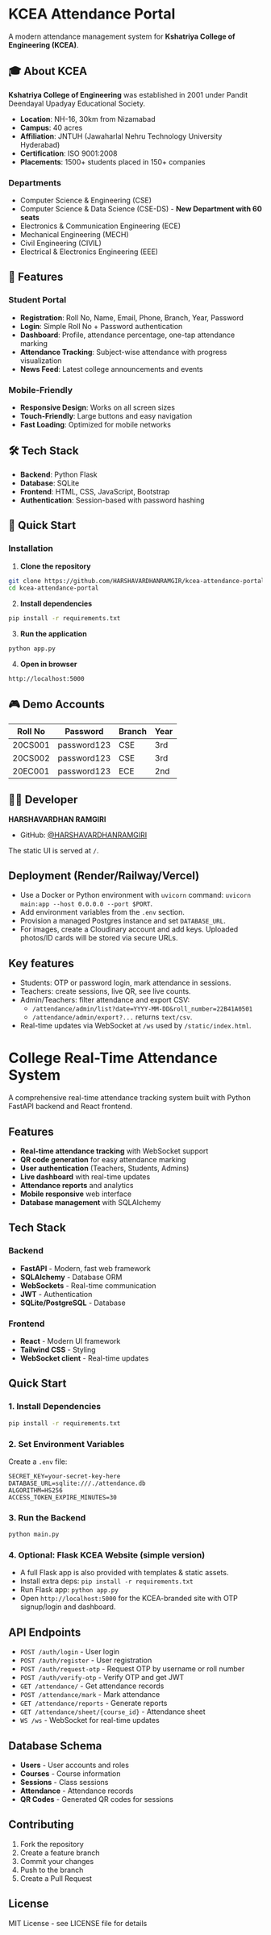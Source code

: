 # KCEA Attendance Portal

A modern attendance management system for **Kshatriya College of Engineering (KCEA)**.

## 🎓 About KCEA

**Kshatriya College of Engineering** was established in 2001 under Pandit Deendayal Upadyay Educational Society.

- **Location**: NH-16, 30km from Nizamabad
- **Campus**: 40 acres
- **Affiliation**: JNTUH (Jawaharlal Nehru Technology University Hyderabad)
- **Certification**: ISO 9001:2008
- **Placements**: 1500+ students placed in 150+ companies

### Departments
- Computer Science & Engineering (CSE)
- Computer Science & Data Science (CSE-DS) - **New Department with 60 seats**
- Electronics & Communication Engineering (ECE)
- Mechanical Engineering (MECH)
- Civil Engineering (CIVIL)
- Electrical & Electronics Engineering (EEE)

## 🚀 Features

### Student Portal
- **Registration**: Roll No, Name, Email, Phone, Branch, Year, Password
- **Login**: Simple Roll No + Password authentication
- **Dashboard**: Profile, attendance percentage, one-tap attendance marking
- **Attendance Tracking**: Subject-wise attendance with progress visualization
- **News Feed**: Latest college announcements and events

### Mobile-Friendly
- **Responsive Design**: Works on all screen sizes
- **Touch-Friendly**: Large buttons and easy navigation
- **Fast Loading**: Optimized for mobile networks

## 🛠️ Tech Stack

- **Backend**: Python Flask
- **Database**: SQLite
- **Frontend**: HTML, CSS, JavaScript, Bootstrap
- **Authentication**: Session-based with password hashing

## 🚀 Quick Start

### Installation

1. **Clone the repository**
```bash
git clone https://github.com/HARSHAVARDHANRAMGIR/kcea-attendance-portal
cd kcea-attendance-portal
```

2. **Install dependencies**
```bash
pip install -r requirements.txt
```

3. **Run the application**
```bash
python app.py
```

4. **Open in browser**
```
http://localhost:5000
```

## 🎮 Demo Accounts

| Roll No | Password | Branch | Year |
|---------|----------|--------|------|
| 20CS001 | password123 | CSE | 3rd |
| 20CS002 | password123 | CSE | 3rd |
| 20EC001 | password123 | ECE | 2nd |

## 👨‍💻 Developer

**HARSHAVARDHAN RAMGIRI**
- GitHub: [@HARSHAVARDHANRAMGIRI](https://github.com/HARSHAVARDHANRAMGIRI)

The static UI is served at `/`.

Deployment (Render/Railway/Vercel)
----------------------------------

- Use a Docker or Python environment with `uvicorn` command: `uvicorn main:app --host 0.0.0.0 --port $PORT`.
- Add environment variables from the `.env` section.
- Provision a managed Postgres instance and set `DATABASE_URL`.
- For images, create a Cloudinary account and add keys. Uploaded photos/ID cards will be stored via secure URLs.

Key features
------------

- Students: OTP or password login, mark attendance in sessions.
- Teachers: create sessions, live QR, see live counts.
- Admin/Teachers: filter attendance and export CSV:
  - `/attendance/admin/list?date=YYYY-MM-DD&roll_number=22B41A0501`
  - `/attendance/admin/export?...` returns `text/csv`.
- Real-time updates via WebSocket at `/ws` used by `/static/index.html`.

# College Real-Time Attendance System

A comprehensive real-time attendance tracking system built with Python FastAPI backend and React frontend.

## Features

- **Real-time attendance tracking** with WebSocket support
- **QR code generation** for easy attendance marking
- **User authentication** (Teachers, Students, Admins)
- **Live dashboard** with real-time updates
- **Attendance reports** and analytics
- **Mobile responsive** web interface
- **Database management** with SQLAlchemy

## Tech Stack

### Backend
- **FastAPI** - Modern, fast web framework
- **SQLAlchemy** - Database ORM
- **WebSockets** - Real-time communication
- **JWT** - Authentication
- **SQLite/PostgreSQL** - Database

### Frontend
- **React** - Modern UI framework
- **Tailwind CSS** - Styling
- **WebSocket client** - Real-time updates

## Quick Start

### 1. Install Dependencies
```bash
pip install -r requirements.txt
```

### 2. Set Environment Variables
Create a `.env` file:
```env
SECRET_KEY=your-secret-key-here
DATABASE_URL=sqlite:///./attendance.db
ALGORITHM=HS256
ACCESS_TOKEN_EXPIRE_MINUTES=30
```

### 3. Run the Backend
```bash
python main.py
```

### 4. Optional: Flask KCEA Website (simple version)
- A full Flask app is also provided with templates & static assets.
- Install extra deps: `pip install -r requirements.txt`
- Run Flask app: `python app.py`
- Open `http://localhost:5000` for the KCEA-branded site with OTP signup/login and dashboard.

## API Endpoints

- `POST /auth/login` - User login
- `POST /auth/register` - User registration
- `POST /auth/request-otp` - Request OTP by username or roll number
- `POST /auth/verify-otp` - Verify OTP and get JWT
- `GET /attendance/` - Get attendance records
- `POST /attendance/mark` - Mark attendance
- `GET /attendance/reports` - Generate reports
- `GET /attendance/sheet/{course_id}` - Attendance sheet
- `WS /ws` - WebSocket for real-time updates

## Database Schema

- **Users** - User accounts and roles
- **Courses** - Course information
- **Sessions** - Class sessions
- **Attendance** - Attendance records
- **QR Codes** - Generated QR codes for sessions

## Contributing

1. Fork the repository
2. Create a feature branch
3. Commit your changes
4. Push to the branch
5. Create a Pull Request

## License

MIT License - see LICENSE file for details 